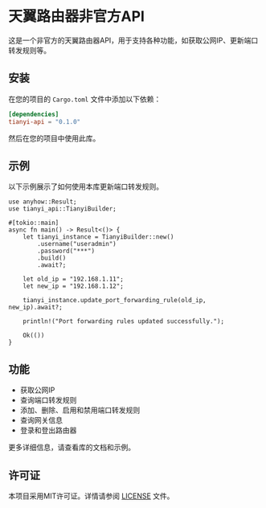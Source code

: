 # 天翼路由器非官方API

这是一个非官方的天翼路由器API，用于支持各种功能，如获取公网IP、更新端口转发规则等。

## 安装

在您的项目的 `Cargo.toml` 文件中添加以下依赖：

```toml
[dependencies]
tianyi-api = "0.1.0"
```

然后在您的项目中使用此库。

## 示例

以下示例展示了如何使用本库更新端口转发规则。

```
use anyhow::Result;
use tianyi_api::TianyiBuilder;

#[tokio::main]
async fn main() -> Result<()> {
    let tianyi_instance = TianyiBuilder::new()
        .username("useradmin")
        .password("***")
        .build()
        .await?;

    let old_ip = "192.168.1.11";
    let new_ip = "192.168.1.12";

    tianyi_instance.update_port_forwarding_rule(old_ip, new_ip).await?;

    println!("Port forwarding rules updated successfully.");

    Ok(())
}
```

## 功能

- 获取公网IP
- 查询端口转发规则
- 添加、删除、启用和禁用端口转发规则
- 查询网关信息
- 登录和登出路由器

更多详细信息，请查看库的文档和示例。

## 许可证

本项目采用MIT许可证。详情请参阅 [LICENSE](https://github.com/edsky/tiany_api/LICENSE) 文件。